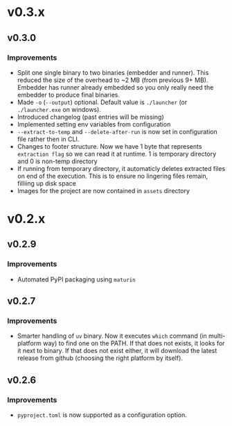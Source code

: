 # v0.3.x
## v0.3.0
### Improvements
- Split one single binary to two binaries (embedder and runner). This reduced the size of the overhead to ~2 MB (from previous 9+ MB). Embedder has runner already embedded so you only really need the embedder to produce final binaries.
- Made `-o` (`--output`) optional. Default value is `./launcher` (or `./launcher.exe` on windows).
- Introduced changelog (past entries will be missing)
- Implemented setting env variables from configuration
- `--extract-to-temp` and `--delete-after-run` is now set in configuration file rather then in CLI.
- Changes to footer structure. Now we have 1 byte that represents `extraction flag` so we can read it at runtime. 1 is temporary directory and 0 is non-temp directory
- If running from temporary directory, it automaticly deletes extracted files on end of the execution. This is to ensure no lingering files remain, filliing up disk space
- Images for the project are now contained in `assets` directory

# v0.2.x
## v0.2.9
### Improvements
- Automated PyPI packaging using `maturin`

## v0.2.7
### Improvements
- Smarter handling of `uv` binary. Now it executes `which` command (in multi-platform way) to find one on the PATH. If that does not exists, it looks for it next to binary. If that does not exist either, it will download the latest release from github (choosing the right platform by itself).

## v0.2.6
### Improvements
- `pyproject.toml` is now supported as a configuration option.

